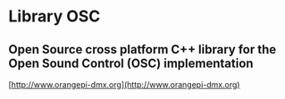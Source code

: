 # Library OSC
## Open Source cross platform C++ library for the Open Sound Control (OSC) implementation ##

[http://www.orangepi-dmx.org](http://www.orangepi-dmx.org)

